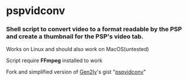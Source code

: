 # pspvidconv


### Shell script to convert video to a format readable by the PSP and create a thumbnail for the PSP's video tab.

Works on Linux and should also work on MacOS(untested)

Script require **FFmpeg** installed to work

Fork and simplified version of [Gen2ly](https://gist.github.com/Gen2ly)'s gist "[pspvidconv](https://gist.github.com/Gen2ly/3123937)"

